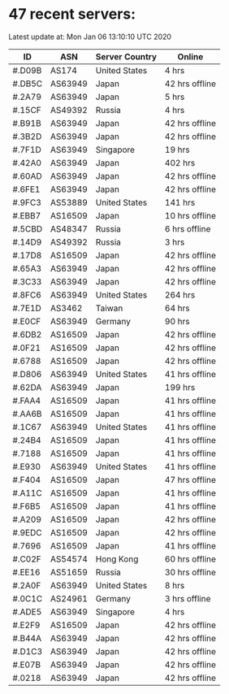 # 47 recent servers:

Latest update at: Mon Jan 06 13:10:10 UTC 2020

| ID | ASN | Server Country | Online |
| -- | --- | -------------- | ------ |
| #.D09B | AS174 | United States | 4 hrs |
| #.DB5C | AS63949 | Japan | 42 hrs offline |
| #.2A79 | AS63949 | Japan | 5 hrs |
| #.15CF | AS49392 | Russia | 4 hrs |
| #.B91B | AS63949 | Japan | 42 hrs offline |
| #.3B2D | AS63949 | Japan | 42 hrs offline |
| #.7F1D | AS63949 | Singapore | 19 hrs |
| #.42A0 | AS63949 | Japan | 402 hrs |
| #.60AD | AS63949 | Japan | 42 hrs offline |
| #.6FE1 | AS63949 | Japan | 42 hrs offline |
| #.9FC3 | AS53889 | United States | 141 hrs |
| #.EBB7 | AS16509 | Japan | 10 hrs offline |
| #.5CBD | AS48347 | Russia | 6 hrs offline |
| #.14D9 | AS49392 | Russia | 3 hrs |
| #.17D8 | AS16509 | Japan | 42 hrs offline |
| #.65A3 | AS63949 | Japan | 42 hrs offline |
| #.3C33 | AS63949 | Japan | 42 hrs offline |
| #.8FC6 | AS63949 | United States | 264 hrs |
| #.7E1D | AS3462 | Taiwan | 64 hrs |
| #.E0CF | AS63949 | Germany | 90 hrs |
| #.6DB2 | AS16509 | Japan | 42 hrs offline |
| #.0F21 | AS16509 | Japan | 42 hrs offline |
| #.6788 | AS16509 | Japan | 42 hrs offline |
| #.D806 | AS63949 | United States | 41 hrs offline |
| #.62DA | AS63949 | Japan | 199 hrs |
| #.FAA4 | AS16509 | Japan | 41 hrs offline |
| #.AA6B | AS16509 | Japan | 41 hrs offline |
| #.1C67 | AS63949 | United States | 41 hrs offline |
| #.24B4 | AS16509 | Japan | 41 hrs offline |
| #.7188 | AS16509 | Japan | 41 hrs offline |
| #.E930 | AS63949 | United States | 41 hrs offline |
| #.F404 | AS16509 | Japan | 47 hrs offline |
| #.A11C | AS16509 | Japan | 41 hrs offline |
| #.F6B5 | AS16509 | Japan | 41 hrs offline |
| #.A209 | AS16509 | Japan | 42 hrs offline |
| #.9EDC | AS16509 | Japan | 42 hrs offline |
| #.7696 | AS16509 | Japan | 41 hrs offline |
| #.C02F | AS54574 | Hong Kong | 60 hrs offline |
| #.EE16 | AS51659 | Russia | 30 hrs offline |
| #.2A0F | AS63949 | United States | 8 hrs |
| #.0C1C | AS24961 | Germany | 3 hrs offline |
| #.ADE5 | AS63949 | Singapore | 4 hrs |
| #.E2F9 | AS16509 | Japan | 42 hrs offline |
| #.B44A | AS63949 | Japan | 42 hrs offline |
| #.D1C3 | AS63949 | Japan | 42 hrs offline |
| #.E07B | AS63949 | Japan | 42 hrs offline |
| #.0218 | AS63949 | Japan | 42 hrs offline |

